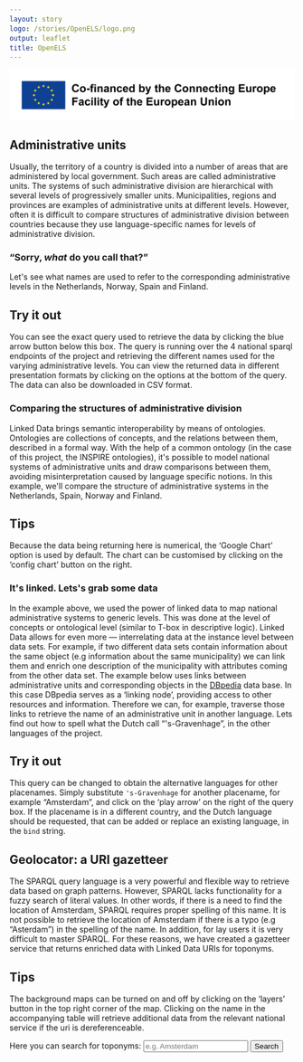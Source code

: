 ```yaml
---
layout: story
logo: /stories/OpenELS/logo.png
output: leaflet
title: OpenELS
---
```


<link rel="stylesheet" type="text/css" href="leaflet/leaflet.css">
<link rel="stylesheet" type="text/css" href="/assets/css/datatables.min.css">
<link rel="stylesheet" type="text/css" href="/assets/css/bootstrap.min.css">
<script type="text/javascript" src="leaflet/leaflet.js"></script>
<script type="text/javascript" src="/assets/js/jquery-3.2.1.js"></script>
<script type="text/javascript" src="/assets/js/bootstrap.min.js"></script>
<script type="text/javascript" src="/assets/js/datatables.min.js"></script>
<script type="text/javascript" src="geolocator.js"></script>
<img src="en_horizontal_cef_logo_2.png" alt="EU logo">

## Administrative units

Usually, the territory of a country is divided into a number of areas that are administered by local government.  Such areas are called administrative units.  The systems of such administrative division are hierarchical with several levels of progressively smaller units.  Municipalities, regions and provinces are examples of administrative units at different levels.  However, often it is difficult to compare structures of administrative division between countries because they use language-specific names for levels of administrative division.

### “Sorry, *what* do you call that?”

Let's see what names are used to refer to the corresponding administrative levels in the Netherlands, Norway, Spain and Finland.

<div class="alert alert-info txt" role="alert">
  <h2>Try it out</h2>
  <p>You can see the exact query used to retrieve the data by clicking the blue arrow button below this box.  The query is running over the 4 national sparql endpoints of the project and retrieving the different names used for the varying administrative levels.  You can view the returned data in different presentation formats by clicking on the options at the bottom of the query.  The data can also be downloaded in CSV format.</p>
</div>

<query data-config-ref="https://data.labs.kadaster.nl/kadaster-dev/openels/queries/q1">
</query>

### Comparing the structures of administrative division

Linked Data brings semantic interoperability by means of ontologies. Ontologies are collections of concepts, and the relations between them, described in a formal way.  With the help of a common ontology (in the case of this project, the INSPIRE ontologies), it's possible to model national systems of administrative units and draw comparisons between them, avoiding misinterpretation caused by language specific notions.  In this example, we'll compare the structure of administrative systems in the Netherlands, Spain, Norway and Finland.

<div class="alert alert-info txt" role="alert">
  <h2>Tips</h2>
  <p>Because the data being returning here is numerical, the ‘Google Chart’ option is used by default.  The chart can be customised by clicking on the ‘config chart’ button on the right.</p>
</div>

<query data-config-ref="https://data.labs.kadaster.nl/kadaster-dev/openels/queries/q2">
</query>

### It's linked.  Lets's grab some data

In the example above, we used the power of linked data to map national administrative systems to generic levels.  This was done at the level of concepts or ontological level (similar to T-box in descriptive logic).  Linked Data allows for even more ― interrelating data at the instance level between data sets.  For example, if two different data sets contain information about the same object (e.g information about the same municipality) we can link them and enrich one description of the municipality with attributes coming from the other data set.  The example below uses links between administrative units and corresponding objects in the [DBpedia](https://wiki.dbpedia.org/) data base.  In this case DBpedia serves as a ‘linking node’, providing access to other resources and information.  Therefore we can, for example, traverse those links to retrieve the name of an administrative unit in another language.  Lets find out how to spell what the Dutch call “'s-Gravenhage”, in the other languages of the project.

<div class="alert alert-info txt" role="alert">
  <h2>Try it out</h2>
  <p>This query can be changed to obtain the alternative languages for other placenames.  Simply substitute <code>'s-Gravenhage</code> for another placename, for example “Amsterdam”, and click on the ‘play arrow’ on the right of the query box.  If the placename is in a different country, and the Dutch language should be requested, that can be added or replace an existing language, in the <code>bind</code> string.</p>
</div>

<query data-config-ref="https://data.labs.kadaster.nl/kadaster-dev/openels/queries/q3">
</query>

## Geolocator: a URI gazetteer

The SPARQL query language is a very powerful and flexible way to retrieve data based on graph patterns.  However, SPARQL lacks functionality for a fuzzy search of literal values.  In other words, if there is a need to find the location of Amsterdam, SPARQL requires proper spelling of this name.  It is not possible to retrieve the location of Amsterdam if there is a typo (e.g “Asterdam”) in the spelling of the name.  In addition, for lay users it is very difficult to master SPARQL.  For these reasons, we have created a gazetteer service that returns enriched data with Linked Data URIs for toponyms.

<div class="alert alert-info txt" role="alert">
  <h2>Tips</h2>
  <p>The background maps can be turned on and off by clicking on the ‘layers’ button in the top right corner of the map.  Clicking on the name in the accompanying table will retrieve additional data from the relevant national service if the uri is dereferenceable.</p>
</div>

<nav class="navbar navbar-light bg-light">
  <form class="form-inline">
    <label for="topoName" class="font-weight-normal">Here you can search for toponyms:</label>
    <input type="text" class="form-control" id="topoName" placeholder="e.g. Amsterdam">
    <button type="submit" id="submitButton" class="btn btn-info">Search</button>
  </form>
</nav>
<div class="container">
  <div class="row">
    <div class="col-sm-6">
      <div id="geolocator" style="width: 570px; height: 280px;"></div>
    </div>
    <div class="col-sm-5">
      <table id="table" class="table">
      </table>
    </div>
  </div>
</div>
